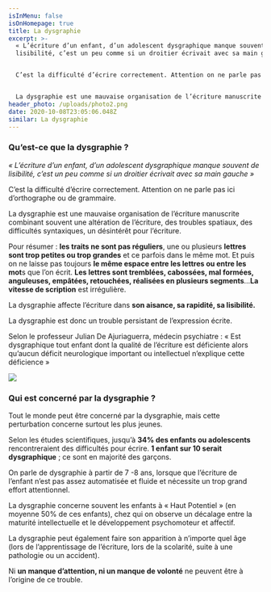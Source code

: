 ```yaml
---
isInMenu: false
isOnHomepage: true
title: La dysgraphie
excerpt: >-
  « L’écriture d’un enfant, d’un adolescent dysgraphique manque souvent de
  lisibilité, c’est un peu comme si un droitier écrivait avec sa main gauche »


  C’est la difficulté d’écrire correctement. Attention on ne parle pas ici d’orthographe ou de grammaire.


  La dysgraphie est une mauvaise organisation de l’écriture manuscrite combinant souvent une altération de l’écriture, des troubles spatiaux, des difficultés syntaxiques, un désintérêt pour l’écriture.
header_photo: /uploads/photo2.png
date: 2020-10-08T23:05:06.048Z
similar: La dysgraphie
---
```

### Qu’est-ce que la dysgraphie ?

*« L’écriture d’un enfant, d’un adolescent dysgraphique manque souvent de lisibilité, c’est un peu comme si un droitier écrivait avec sa main gauche »*

C’est la difficulté d’écrire correctement. Attention on ne parle pas ici d’orthographe ou de grammaire.

La dysgraphie est une mauvaise organisation de l’écriture manuscrite combinant souvent une altération de l’écriture, des troubles spatiaux, des difficultés syntaxiques, un désintérêt pour l’écriture.

Pour résumer : **les traits ne sont pas réguliers**, une ou plusieurs **lettres sont trop petites ou trop grandes** et ce parfois dans le même mot. Et puis on ne laisse pas toujours **le même espace entre les lettres ou entre les mot**s que l’on écrit. **Les lettres sont tremblées, cabossées, mal formées, anguleuses, empâtées, retouchées, réalisées en plusieurs segments**…**La vitesse de scription** est irrégulière.

La dysgraphie affecte l’écriture dans **son aisance, sa rapidité, sa lisibilité.**

La dysgraphie est donc un trouble persistant de l’expression écrite.

Selon le professeur Julian De Ajuriaguerra, médecin psychiatre : « Est dysgraphique tout enfant dont la qualité de l’écriture est déficiente alors qu’aucun déficit neurologique important ou intellectuel n’explique cette déficience »

![](/uploads/dysgraphie.png)

### Qui est concerné par la dysgraphie ?

Tout le monde peut être concerné par la dysgraphie, mais cette perturbation concerne surtout les plus jeunes.

Selon les études scientifiques, jusqu’à **34% des enfants ou adolescents** rencontreraient des difficultés pour écrire. **1 enfant sur 10 serait dysgraphique** ; ce sont en majorité des garçons.

On parle de dysgraphie à partir de 7 -8 ans, lorsque que l’écriture de l’enfant n’est pas assez automatisée et fluide et nécessite un trop grand effort attentionnel.

La dysgraphie concerne souvent les enfants à « Haut Potentiel » (en moyenne 50% de ces enfants), chez qui on observe un décalage entre la maturité intellectuelle et le développement psychomoteur et affectif.

La dysgraphie peut également faire son apparition à n’importe quel âge (lors de l’apprentissage de l’écriture, lors de la scolarité, suite à une pathologie ou un accident).

Ni **un manque d’attention, ni un manque de volonté** ne peuvent être à l’origine de ce trouble.